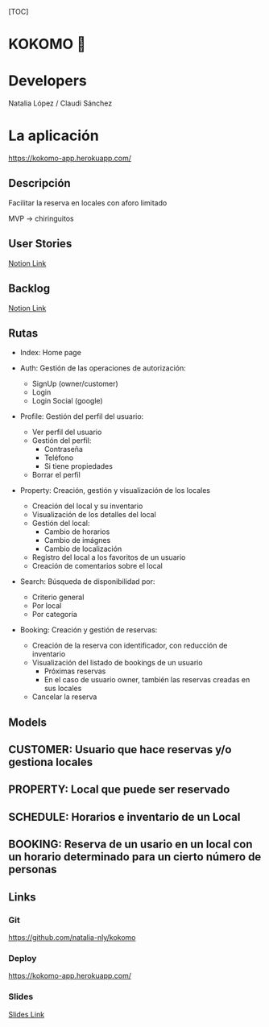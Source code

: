 [TOC]

# KOKOMO 🌴


# Developers

Natalia López / Claudi Sánchez

# La aplicación

https://kokomo-app.herokuapp.com/

## Descripción

Facilitar la reserva en locales con aforo limitado

MVP → chiringuitos

## User Stories

[Notion Link](https://www.notion.so/1e08243224c842e29a9b44db892fec01?v=44c1c2c3a0244edc82a37e0c015e7b5b)

## Backlog

[Notion Link](https://www.notion.so/1e08243224c842e29a9b44db892fec01?v=44c1c2c3a0244edc82a37e0c015e7b5b)

## Rutas

- Index: Home page

- Auth: Gestión de las operaciones de autorización:
  - SignUp (owner/customer)
  - Login
  - Login Social (google)

- Profile: Gestión del perfil del usuario:
  - Ver perfil del usuario
  - Gestión del perfil:
      - Contraseña
      - Teléfono
      - Si tiene propiedades
  - Borrar el perfil

- Property: Creación, gestión y visualización de los locales
  - Creación del local y su inventario
  - Visualización de los detalles del local
  - Gestión del local:
    - Cambio de horarios
    - Cambio de imágnes
    - Cambio de localización
  - Registro del local a los favoritos de un usuario
  - Creación de comentarios sobre el local

- Search: Búsqueda de disponibilidad por:
  - Criterio general
  - Por local
  - Por categoría

- Booking: Creación y gestión de reservas:
  - Creación de la reserva con identificador, con reducción de inventario
  - Visualización del listado de bookings de un usuario
    - Próximas reservas
    - En el caso de usuario owner, también las reservas creadas en sus    locales
  - Cancelar la reserva

## Models

## CUSTOMER: Usuario que hace reservas y/o gestiona locales
## PROPERTY: Local que puede ser reservado
## SCHEDULE: Horarios e inventario de un Local
## BOOKING: Reserva de un usario en un local con un horario determinado para un cierto número de personas

## Links

### Git

https://github.com/natalia-nly/kokomo

### Deploy

https://kokomo-app.herokuapp.com/

### Slides

[Slides Link](https://docs.google.com/presentation/d/15pwYUfc9VPzKb5lWr8LY_eL-FVJe7FZCJcyBCHLdo50/edit?usp=sharing)